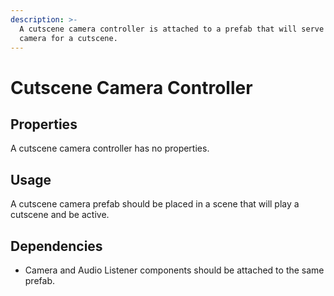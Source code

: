 ```yaml
---
description: >-
  A cutscene camera controller is attached to a prefab that will serve as a
  camera for a cutscene.
---
```


# Cutscene Camera Controller

## Properties

A cutscene camera controller has no properties.

## Usage

A cutscene camera prefab should be placed in a scene that will play a cutscene and be active.

## Dependencies

* Camera and Audio Listener components should be attached to the same prefab.
